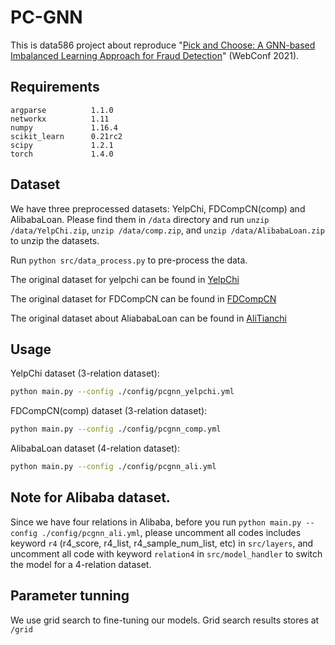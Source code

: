 # PC-GNN

This is data586 project about reproduce  "[Pick and Choose: A GNN-based Imbalanced Learning Approach for Fraud Detection](https://dl.acm.org/doi/abs/10.1145/3442381.3449989)" (WebConf 2021).


## Requirements

```
argparse          1.1.0
networkx          1.11
numpy             1.16.4
scikit_learn      0.21rc2
scipy             1.2.1
torch             1.4.0
```

## Dataset

We have three preprocessed datasets: YelpChi, FDCompCN(comp) and AlibabaLoan. Please find them in `/data` directory and run `unzip /data/YelpChi.zip`, `unzip /data/comp.zip`, and `unzip /data/AlibabaLoan.zip` to unzip the datasets.

Run `python src/data_process.py` to pre-process the data.

The original dataset for yelpchi can be found in [YelpChi](https://odds.cs.stonybrook.edu/yelpchi-dataset/)

The original dataset for FDCompCN can be found in [FDCompCN](https://github.com/Split-GNN/SplitGNN/blob/master/data/FDCompCN.zip)

The original dataset about AliababaLoan can be found in [AliTianchi](https://tianchi.aliyun.com/dataset/168012) 



## Usage

YelpChi dataset (3-relation dataset):

```sh
python main.py --config ./config/pcgnn_yelpchi.yml
```

FDCompCN(comp) dataset (3-relation dataset):

```sh
python main.py --config ./config/pcgnn_comp.yml
```

AlibabaLoan dataset (4-relation dataset):
```sh
python main.py --config ./config/pcgnn_ali.yml
```
## Note for Alibaba dataset.

Since we have four relations in Alibaba, before you run `python main.py --config ./config/pcgnn_ali.yml`, please uncomment all codes includes keyword `r4` (r4_score, r4_list, r4_sample_num_list, etc) in `src/layers`, and uncomment all code with keyword `relation4` in `src/model_handler` to switch the model for a 4-relation dataset.

## Parameter tunning

We use grid search to fine-tuning our models. Grid search results stores at `/grid`
